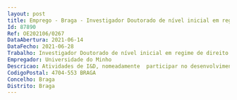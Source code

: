 ```yaml
--- 
layout: post
title: Emprego - Braga - Investigador Doutorado de nível inicial em regime de direito privado
Id: 87890
Ref: OE202106/0267
DataAbertura: 2021-06-14
DataFecho: 2021-06-28
Trabalho: Investigador Doutorado de nível inicial em regime de direito privado
Empregador: Universidade do Minho
Descricao: Atividades de I&D, nomeadamente  participar no desenvolvimento e execução do projeto de I&D e em atividades científicas e técnicas conexas.
CodigoPostal: 4704-553 BRAGA
Concelho: Braga
Distrito: Braga
--- 
```

